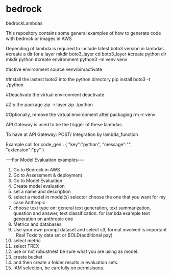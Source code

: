# bedrock
bedrockLambdas

This repository contains some general examples of how to generate code with bedrock or images in AWS

Depending of lambda is required to include latest boto3 version in lambdas.
#create a dir for a layer 
mkdir boto3_layer
cd boto3_layer
#create python dir
mkdir python
#create environment 
python3 -m venv venv

#active environment 
source venv/bin/activate

#Install the lastest boto3 into the python directory 
pip install boto3 -t ./python

#Deactivate the virtual environment 
deactivate

#Zip the package
zip -r layer.zip ./python 

#Optionally, remove the virtual environment after packaging 
rm -r venv


API Gateway is used to be the trigger of these lambdas. 

To have at API Gateway: 
  POST/ 
  Integration by lambda_function

Example call for code_gen : 
{
"key":"python",
"message":"",
"extension":"py"
}


---For Model Evaluation examples--- 

1. Go to Bedrock in AWS
2. Go to Assessment & deployment
3. Go to Model Evaluation
4. Create model evaluation
5. set a name and description
6. select a model in model(s) selector choose the one that you want for my case Anthropic
7. choose text type on: general text generation, text summarization, question and answer, text classification. for lambda example text generation on anthropic one
8. Metrics and databases 
9. Use your own prompt dataset and select s3, format involved is important . Real Toxicity data set or BOLD(additional pay)
10. select metric
11. select TREX
12. use or not robustnest be sure what you are using as model.
13. create bucket
14. and then create a folder results in evaluation sets.
15. IAM selection, be carefully on permisisons. 
